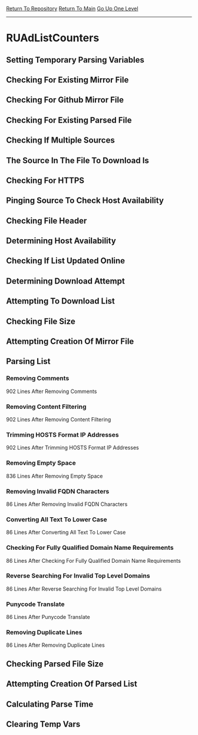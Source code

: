 [Return To Repository](https://github.com/deathbybandaid/piholeparser/)
[Return To Main](https://github.com/deathbybandaid/piholeparser/blob/master/RecentRunLogs/Mainlog.md)
[Go Up One Level](https://github.com/deathbybandaid/piholeparser/blob/master/RecentRunLogs/TopLevelScripts/30-Processing-External-Blacklists.md)
____________________________________
# RUAdListCounters
## Setting Temporary Parsing Variables
## Checking For Existing Mirror File
## Checking For Github Mirror File
## Checking For Existing Parsed File
## Checking If Multiple Sources
## The Source In The File To Download Is
## Checking For HTTPS
## Pinging Source To Check Host Availability
## Checking File Header
## Determining Host Availability
## Checking If List Updated Online
## Determining Download Attempt
## Attempting To Download List
## Checking File Size
## Attempting Creation Of Mirror File
## Parsing List
### Removing Comments
902 Lines After Removing Comments
### Removing Content Filtering
902 Lines After Removing Content Filtering
### Trimming HOSTS Format IP Addresses
902 Lines After Trimming HOSTS Format IP Addresses
### Removing Empty Space
836 Lines After Removing Empty Space
### Removing Invalid FQDN Characters
86 Lines After Removing Invalid FQDN Characters
### Converting All Text To Lower Case
86 Lines After Converting All Text To Lower Case
### Checking For Fully Qualified Domain Name Requirements
86 Lines After Checking For Fully Qualified Domain Name Requirements
### Reverse Searching For Invalid Top Level Domains
86 Lines After Reverse Searching For Invalid Top Level Domains
### Punycode Translate
86 Lines After Punycode Translate
### Removing Duplicate Lines
86 Lines After Removing Duplicate Lines
## Checking Parsed File Size
## Attempting Creation Of Parsed List
## Calculating Parse Time
## Clearing Temp Vars
